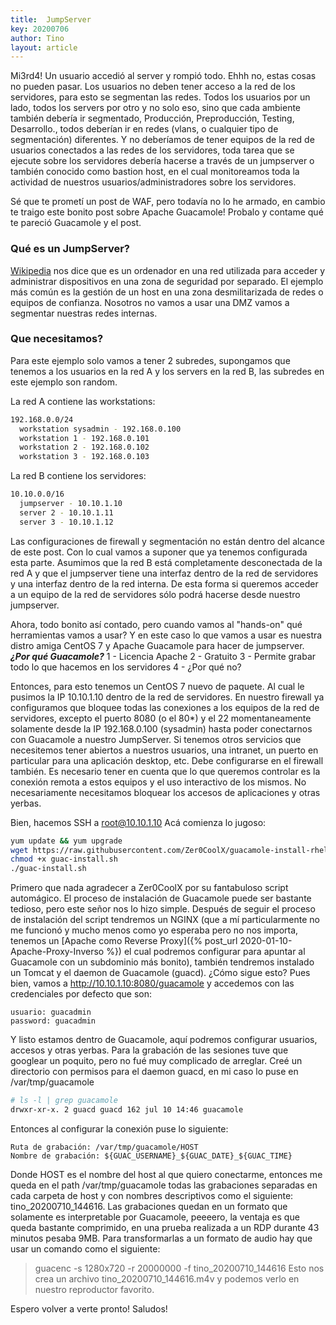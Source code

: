 ```yaml
---
title:  JumpServer
key: 20200706
author: Tino
layout: article
---
```


Mi3rd4! Un usuario accedió al server y rompió todo.
Ehhh no, estas cosas no pueden pasar. Los usuarios no deben tener acceso a la red de los servidores, para esto se segmentan las redes. Todos los usuarios por un lado, todos los servers por otro y no solo eso, sino que cada ambiente también debería ir segmentado, Producción, Preproducción, Testing, Desarrollo., todos deberían ir en redes (vlans, o cualquier tipo de segmentación) diferentes.
Y no deberíamos de tener equipos de la red de usuarios conectados a las redes de los servidores, toda tarea que se ejecute sobre los servidores debería hacerse a través de un jumpserver o también conocido como bastion host, en el cual monitoreamos toda la actividad de nuestros usuarios/administradores sobre los servidores.

Sé que te prometí un post de WAF, pero todavía no lo he armado, en cambio te traigo este bonito post sobre Apache Guacamole! Probalo y contame qué te pareció Guacamole y el post.

### Qué es un JumpServer?
[Wikipedia](https://en.wikipedia.org/wiki/Jump_server) nos dice que es un ordenador en una red utilizada para acceder y administrar dispositivos en una zona de seguridad por separado. El ejemplo más común es la gestión de un host en una zona desmilitarizada de redes o equipos de confianza. Nosotros no vamos a usar una DMZ vamos a segmentar nuestras redes internas.<!-- more --> 

### Que necesitamos?
Para este ejemplo solo vamos a tener 2 subredes, supongamos que tenemos a los usuarios en la red A y los servers en la red B, las subredes en este ejemplo son random.

La red A contiene las workstations:
~~~ bash
192.168.0.0/24
  workstation sysadmin - 192.168.0.100
  workstation 1 - 192.168.0.101
  workstation 2 - 192.168.0.102
  workstation 3 - 192.168.0.103
~~~

La red B contiene los servidores:
~~~ bash
10.10.0.0/16
  jumpserver - 10.10.1.10
  server 2 - 10.10.1.11
  server 3 - 10.10.1.12
~~~

Las configuraciones de firewall y segmentación no están dentro del alcance de este post. Con lo cual vamos a suponer que ya tenemos configurada esta parte.
Asumimos que la red B está completamente desconectada de la red A y que el jumpserver tiene una interfaz dentro de la red de servidores y una interfaz dentro de la red interna.
De esta forma si queremos acceder a un equipo de la red de servidores sólo podrá hacerse desde nuestro jumpserver.

Ahora, todo bonito así contado, pero cuando vamos al "hands-on" qué herramientas vamos a usar?
Y en este caso lo que vamos a usar es nuestra distro amiga CentOS 7 y Apache Guacamole para hacer de jumpserver.
***¿Por qué Guacamole?***
1 - Licencia Apache
2 - Gratuito
3 - Permite grabar todo lo que hacemos en los servidores
4 - ¿Por qué no?

Entonces, para esto tenemos un CentOS 7 nuevo de paquete.
Al cual le pusimos la IP 10.10.1.10 dentro de la red de servidores. En nuestro firewall ya configuramos que bloquee todas las conexiones a los equipos de la red de servidores, excepto el puerto 8080 (o el 80*) y el 22 momentaneamente solamente desde la IP 192.168.0.100 (sysadmin) hasta poder conectarnos con Guacamole a nuestro JumpServer.
Si tenemos otros servicios que necesitemos tener abiertos a nuestros usuarios, una intranet, un puerto en particular para una aplicación desktop, etc. Debe configurarse en el firewall también. Es necesario tener en cuenta que lo que queremos controlar es la conexión remota a estos equipos y el uso interactivo de los mismos.
No necesariamente necesitamos bloquear los accesos de aplicaciones y otras yerbas.

Bien, hacemos SSH a root@10.10.1.10
Acá comienza lo jugoso:

~~~ bash
yum update && yum upgrade
wget https://raw.githubusercontent.com/Zer0CoolX/guacamole-install-rhel/master/guac-install.sh
chmod +x guac-install.sh
./guac-install.sh
~~~

Primero que nada agradecer a Zer0CoolX por su fantabuloso script automágico. El proceso de instalación de Guacamole puede ser bastante tedioso, pero este señor nos lo hizo simple.
Después de seguir el proceso de instalación del script tendremos un NGINX (que a mí particularmente no me funcionó y mucho menos como yo esperaba pero no nos importa, tenemos un [Apache como Reverse Proxy]({% post_url 2020-01-10-Apache-Proxy-Inverso %}) el cual podremos configurar para apuntar al Guacamole con un subdominio más bonito), también tendremos instalado un Tomcat y el daemon de Guacamole (guacd).
¿Cómo sigue esto? Pues bien, vamos a http://10.10.1.10:8080/guacamole y accedemos con las credenciales por defecto que son:
~~~
usuario: guacadmin
password: guacadmin
~~~

Y listo estamos dentro de Guacamole, aquí podremos configurar usuarios, accesos y otras yerbas.
Para la grabación de las sesiones tuve que googlear un poquito, pero no fué muy complicado de arreglar.
Creé un directorio con permisos para el daemon guacd, en mi caso lo puse en /var/tmp/guacamole
~~~ bash
# ls -l | grep guacamole
drwxr-xr-x. 2 guacd guacd 162 jul 10 14:46 guacamole
~~~
Entonces al configurar la conexión puse lo siguiente:
~~~
Ruta de grabación: /var/tmp/guacamole/HOST
Nombre de grabación: ${GUAC_USERNAME}_${GUAC_DATE}_${GUAC_TIME}
~~~
Donde HOST es el nombre del host al que quiero conectarme, entonces me queda en el path /var/tmp/guacamole todas las grabaciones separadas en cada carpeta de host y con nombres descriptivos como el siguiente: tino_20200710_144616.
Las grabaciones quedan en un formato que solamente es interpretable por Guacamole, peeeero, la ventaja es que queda bastante comprimido, en una prueba realizada a un RDP durante 43 minutos pesaba 9MB.
Para transformarlas a un formato de audio hay que usar un comando como el siguiente:
> guacenc -s 1280x720 -r 20000000 -f tino_20200710_144616
Esto nos crea un archivo tino_20200710_144616.m4v y podemos verlo en nuestro reproductor favorito.


Espero volver a verte pronto! Saludos!
